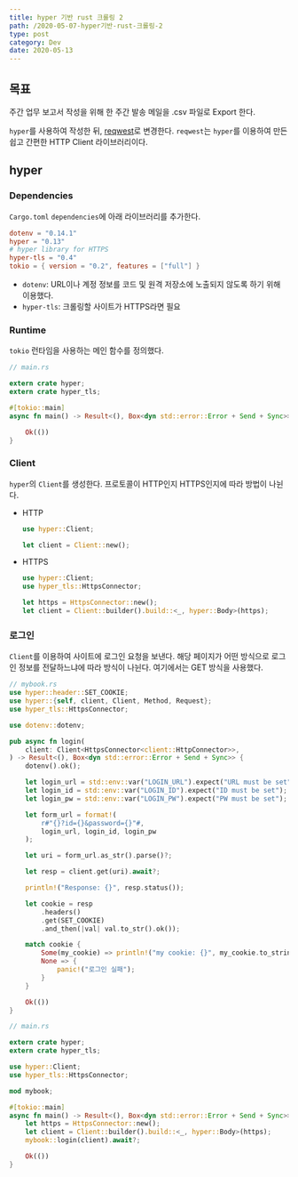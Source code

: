 ```yaml
---
title: hyper 기반 rust 크롤링 2
path: /2020-05-07-hyper기반-rust-크롤링-2
type: post
category: Dev
date: 2020-05-13
---
```


## 목표

주간 업무 보고서 작성을 위해 한 주간 발송 메일을 .csv 파일로 Export 한다.

`hyper`를 사용하여 작성한 뒤, [reqwest](https://github.com/seanmonstar/reqwest)로 변경한다. `reqwest`는 `hyper`를 이용하여 만든 쉽고 간편한 HTTP Client 라이브러리이다.

## hyper

### Dependencies

`Cargo.toml` `dependencies`에 아래 라이브러리를 추가한다.

```toml
dotenv = "0.14.1"
hyper = "0.13"
# hyper library for HTTPS
hyper-tls = "0.4"
tokio = { version = "0.2", features = ["full"] }
```

-   `dotenv`: URL이나 계정 정보를 코드 및 원격 저장소에 노출되지 않도록 하기 위해 이용했다.
-   `hyper-tls`: 크롤링할 사이트가 HTTPS라면 필요

### Runtime

`tokio` 런타임을 사용하는 메인 함수를 정의했다.

```Rust
// main.rs

extern crate hyper;
extern crate hyper_tls;

#[tokio::main]
async fn main() -> Result<(), Box<dyn std::error::Error + Send + Sync>> {

    Ok(())
}
```

### Client

`hyper`의 `Client`를 생성한다. 프로토콜이 HTTP인지 HTTPS인지에 따라 방법이 나뉜다.

-   HTTP

    ```Rust
    use hyper::Client;

    let client = Client::new();
    ```

-   HTTPS

    ```Rust
    use hyper::Client;
    use hyper_tls::HttpsConnector;

    let https = HttpsConnector::new();
    let client = Client::builder().build::<_, hyper::Body>(https);
    ```

### 로그인

`Client`를 이용하여 사이트에 로그인 요청을 보낸다. 해당 페이지가 어떤 방식으로 로그인 정보를 전달하느냐에 따라 방식이 나뉜다. 여기에서는 GET 방식을 사용했다.

```Rust
// mybook.rs
use hyper::header::SET_COOKIE;
use hyper::{self, client, Client, Method, Request};
use hyper_tls::HttpsConnector;

use dotenv::dotenv;

pub async fn login(
    client: Client<HttpsConnector<client::HttpConnector>>,
) -> Result<(), Box<dyn std::error::Error + Send + Sync>> {
    dotenv().ok();

    let login_url = std::env::var("LOGIN_URL").expect("URL must be set");
    let login_id = std::env::var("LOGIN_ID").expect("ID must be set");
    let login_pw = std::env::var("LOGIN_PW").expect("PW must be set");

    let form_url = format!(
        r#"{}?id={}&password={}"#,
        login_url, login_id, login_pw
    );

    let uri = form_url.as_str().parse()?;

    let resp = client.get(uri).await?;

    println!("Response: {}", resp.status());

    let cookie = resp
        .headers()
        .get(SET_COOKIE)
        .and_then(|val| val.to_str().ok());

    match cookie {
        Some(my_cookie) => println!("my cookie: {}", my_cookie.to_string()),
        None => {
            panic!("로그인 실패");
        }
    }

    Ok(())
}
```

```Rust
// main.rs

extern crate hyper;
extern crate hyper_tls;

use hyper::Client;
use hyper_tls::HttpsConnector;

mod mybook;

#[tokio::main]
async fn main() -> Result<(), Box<dyn std::error::Error + Send + Sync>> {
    let https = HttpsConnector::new();
    let client = Client::builder().build::<_, hyper::Body>(https);
    mybook::login(client).await?;

    Ok(())
}

```
